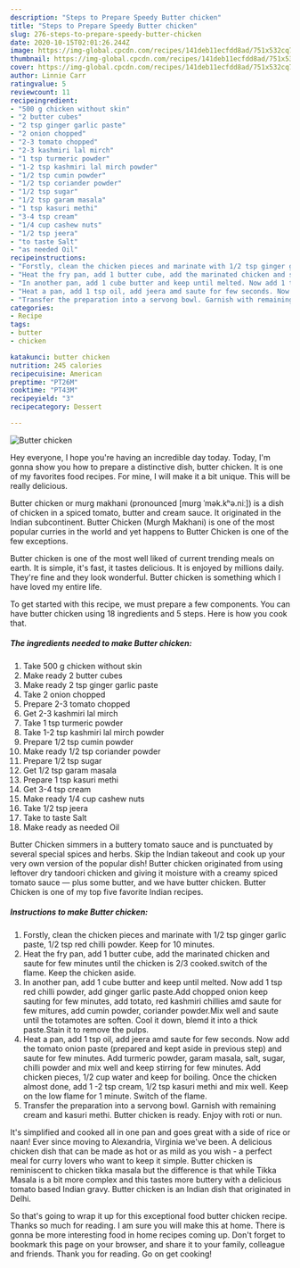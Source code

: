 ```yaml
---
description: "Steps to Prepare Speedy Butter chicken"
title: "Steps to Prepare Speedy Butter chicken"
slug: 276-steps-to-prepare-speedy-butter-chicken
date: 2020-10-15T02:01:26.244Z
image: https://img-global.cpcdn.com/recipes/141deb11ecfdd8ad/751x532cq70/butter-chicken-recipe-main-photo.jpg
thumbnail: https://img-global.cpcdn.com/recipes/141deb11ecfdd8ad/751x532cq70/butter-chicken-recipe-main-photo.jpg
cover: https://img-global.cpcdn.com/recipes/141deb11ecfdd8ad/751x532cq70/butter-chicken-recipe-main-photo.jpg
author: Linnie Carr
ratingvalue: 5
reviewcount: 11
recipeingredient:
- "500 g chicken without skin"
- "2 butter cubes"
- "2 tsp ginger garlic paste"
- "2 onion chopped"
- "2-3 tomato chopped"
- "2-3 kashmiri lal mirch"
- "1 tsp turmeric powder"
- "1-2 tsp kashmiri lal mirch powder"
- "1/2 tsp cumin powder"
- "1/2 tsp coriander powder"
- "1/2 tsp sugar"
- "1/2 tsp garam masala"
- "1 tsp kasuri methi"
- "3-4 tsp cream"
- "1/4 cup cashew nuts"
- "1/2 tsp jeera"
- "to taste Salt"
- "as needed Oil"
recipeinstructions:
- "Forstly, clean the chicken pieces and marinate with 1/2 tsp ginger garlic paste, 1/2 tsp red chilli powder. Keep for 10 minutes."
- "Heat the fry pan, add 1 butter cube, add the marinated chicken and saute for few minutes until the chicken is 2/3 cooked.switch of the flame. Keep the chicken aside."
- "In another pan, add 1 cube butter and keep until melted. Now add 1 tsp red chilli powder, add ginger garlic paste.Add chopped onion keep sauting for few minutes, add totato, red kashmiri chillies amd saute for few mitures, add cumin powder, coriander powder.Mix well and saute until the totamotes are soften. Cool it down, blemd it into a thick paste.Stain it to remove the pulps."
- "Heat a pan, add 1 tsp oil, add jeera amd saute for few seconds. Now add the tomato onion paste (prepared and kept aside in previous step) and saute for few minutes. Add turmeric powder, garam masala, salt, sugar, chilli powder and mix well and keep stirring for few minutes. Add chicken pieces, 1/2 cup water and keep for boiling. Once the chicken almost done, add 1 -2 tsp cream, 1/2 tsp kasuri methi and mix well. Keep on the low flame for 1 minute. Switch of the flame."
- "Transfer the preparation into a servong bowl. Garnish with remaining cream and kasuri methi. Butter chicken is ready. Enjoy with roti or nun."
categories:
- Recipe
tags:
- butter
- chicken

katakunci: butter chicken 
nutrition: 245 calories
recipecuisine: American
preptime: "PT26M"
cooktime: "PT43M"
recipeyield: "3"
recipecategory: Dessert

---
```



![Butter chicken](https://img-global.cpcdn.com/recipes/141deb11ecfdd8ad/751x532cq70/butter-chicken-recipe-main-photo.jpg)

Hey everyone, I hope you're having an incredible day today. Today, I'm gonna show you how to prepare a distinctive dish, butter chicken. It is one of my favorites food recipes. For mine, I will make it a bit unique. This will be really delicious.

Butter chicken or murg makhani (pronounced [mʊrg ˈmək.kʰə.niː]) is a dish of chicken in a spiced tomato, butter and cream sauce. It originated in the Indian subcontinent. Butter Chicken (Murgh Makhani) is one of the most popular curries in the world and yet happens to Butter Chicken is one of the few exceptions.

Butter chicken is one of the most well liked of current trending meals on earth. It is simple, it's fast, it tastes delicious. It is enjoyed by millions daily. They're fine and they look wonderful. Butter chicken is something which I have loved my entire life.


To get started with this recipe, we must prepare a few components. You can have butter chicken using 18 ingredients and 5 steps. Here is how you cook that.

<!--inarticleads1-->

##### The ingredients needed to make Butter chicken:

1. Take 500 g chicken without skin
1. Make ready 2 butter cubes
1. Make ready 2 tsp ginger garlic paste
1. Take 2 onion chopped
1. Prepare 2-3 tomato chopped
1. Get 2-3 kashmiri lal mirch
1. Take 1 tsp turmeric powder
1. Take 1-2 tsp kashmiri lal mirch powder
1. Prepare 1/2 tsp cumin powder
1. Make ready 1/2 tsp coriander powder
1. Prepare 1/2 tsp sugar
1. Get 1/2 tsp garam masala
1. Prepare 1 tsp kasuri methi
1. Get 3-4 tsp cream
1. Make ready 1/4 cup cashew nuts
1. Take 1/2 tsp jeera
1. Take to taste Salt
1. Make ready as needed Oil


Butter Chicken simmers in a buttery tomato sauce and is punctuated by several special spices and herbs. Skip the Indian takeout and cook up your very own version of the popular dish! Butter chicken originated from using leftover dry tandoori chicken and giving it moisture with a creamy spiced tomato sauce — plus some butter, and we have butter chicken. Butter Chicken is one of my top five favorite Indian recipes. 

<!--inarticleads2-->

##### Instructions to make Butter chicken:

1. Forstly, clean the chicken pieces and marinate with 1/2 tsp ginger garlic paste, 1/2 tsp red chilli powder. Keep for 10 minutes.
1. Heat the fry pan, add 1 butter cube, add the marinated chicken and saute for few minutes until the chicken is 2/3 cooked.switch of the flame. Keep the chicken aside.
1. In another pan, add 1 cube butter and keep until melted. Now add 1 tsp red chilli powder, add ginger garlic paste.Add chopped onion keep sauting for few minutes, add totato, red kashmiri chillies amd saute for few mitures, add cumin powder, coriander powder.Mix well and saute until the totamotes are soften. Cool it down, blemd it into a thick paste.Stain it to remove the pulps.
1. Heat a pan, add 1 tsp oil, add jeera amd saute for few seconds. Now add the tomato onion paste (prepared and kept aside in previous step) and saute for few minutes. Add turmeric powder, garam masala, salt, sugar, chilli powder and mix well and keep stirring for few minutes. Add chicken pieces, 1/2 cup water and keep for boiling. Once the chicken almost done, add 1 -2 tsp cream, 1/2 tsp kasuri methi and mix well. Keep on the low flame for 1 minute. Switch of the flame.
1. Transfer the preparation into a servong bowl. Garnish with remaining cream and kasuri methi. Butter chicken is ready. Enjoy with roti or nun.


It&#39;s simplified and cooked all in one pan and goes great with a side of rice or naan! Ever since moving to Alexandria, Virginia we&#39;ve been. A delicious chicken dish that can be made as hot or as mild as you wish - a perfect meal for curry lovers who want to keep it simple. Butter chicken is reminiscent to chicken tikka masala but the difference is that while Tikka Masala is a bit more complex and this tastes more buttery with a delicious tomato based Indian gravy. Butter chicken is an Indian dish that originated in Delhi. 

So that's going to wrap it up for this exceptional food butter chicken recipe. Thanks so much for reading. I am sure you will make this at home. There is gonna be more interesting food in home recipes coming up. Don't forget to bookmark this page on your browser, and share it to your family, colleague and friends. Thank you for reading. Go on get cooking!
